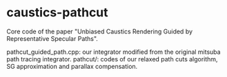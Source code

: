 # caustics-pathcut
Core code of the paper "Unbiased Caustics Rendering Guided by Representative Specular Paths".

pathcut_guided_path.cpp: our integrator modified from the original mitsuba path tracing integrator.
pathcut/: codes of our relaxed path cuts algorithm, SG approximation and parallax compensation.

